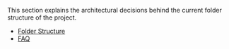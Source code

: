 This section explains the architectural decisions behind the current folder structure of the project.

- [Folder Structure](Folder-Structuring/Folder-Structure.md)
- [FAQ](Folder-Structuring/FAQ.md)

